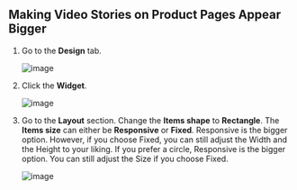 ## Making Video Stories on Product Pages Appear Bigger

1. Go to the **Design** tab.

   ![image](https://github.com/user-attachments/assets/598b956d-5f71-41d7-9d55-50c2b7735e92)

2. Click the **Widget**.

   ![image](https://github.com/user-attachments/assets/e06c21fd-d5be-400d-b1d9-955bf6c92e42)

3. Go to the **Layout** section. Change the **Items shape** to **Rectangle**. The **Items size** can either be **Responsive** or **Fixed**. Responsive is the bigger option. However, if you choose Fixed, you can still adjust the Width and the Height to your liking. If you prefer a circle, Responsive is the bigger option. You can still adjust the Size if you choose Fixed.

   ![image](https://github.com/user-attachments/assets/7173d765-9d3c-4c96-9dce-16380f32db7c)